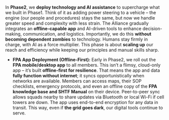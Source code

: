In **Phase2**, we **deploy technology and AI assistance** to supercharge what we built in Phase1. Think of it as adding power steering to a vehicle – the engine (our people and procedures) stays the same, but now we handle greater speed and complexity with less strain. The Alliance gradually integrates an **offline-capable app** and AI-driven tools to enhance decision-making, communication, and logistics. Importantly, we do this **without becoming dependent zombies** to technology. Humans stay firmly in charge, with AI as a force multiplier. This phase is about **scaling up** our reach and efficiency while keeping our principles and manual skills sharp.  
- **FPA App Deployment (Offline-First):** Early in Phase2, we roll out the **FPA mobile/desktop app** to all members. This isn’t a flimsy, cloud-only app – it’s built **offline-first for resilience**. That means the app and data **fully function without internet**; it syncs opportunistically when networks are available. Members can access maps, their SOP checklists, emergency protocols, and even an offline copy of the **FPA knowledge base and SHTF Manual** on their device. Peer-to-peer sync allows squads nearby to share updates via Bluetooth or local Wi-Fi if cell towers are down. The app uses end-to-end encryption for any data in transit. This way, even if **the grid goes dark**, our digital tools continue to serve.